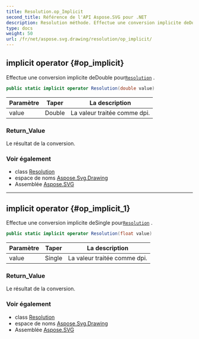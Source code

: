 ```yaml
---
title: Resolution.op_Implicit
second_title: Référence de l'API Aspose.SVG pour .NET
description: Resolution méthode. Effectue une conversion implicite deDouble pourResolution .
type: docs
weight: 50
url: /fr/net/aspose.svg.drawing/resolution/op_implicit/
---
```

## implicit operator {#op_implicit}

Effectue une conversion implicite deDouble pour[`Resolution`](../) .

```csharp
public static implicit operator Resolution(double value)
```

| Paramètre | Taper | La description |
| --- | --- | --- |
| value | Double | La valeur traitée comme dpi. |

### Return_Value

Le résultat de la conversion.

### Voir également

* class [Resolution](../)
* espace de noms [Aspose.Svg.Drawing](../../resolution/)
* Assemblée [Aspose.SVG](../../../)

---

## implicit operator {#op_implicit_1}

Effectue une conversion implicite deSingle pour[`Resolution`](../) .

```csharp
public static implicit operator Resolution(float value)
```

| Paramètre | Taper | La description |
| --- | --- | --- |
| value | Single | La valeur traitée comme dpi. |

### Return_Value

Le résultat de la conversion.

### Voir également

* class [Resolution](../)
* espace de noms [Aspose.Svg.Drawing](../../resolution/)
* Assemblée [Aspose.SVG](../../../)


